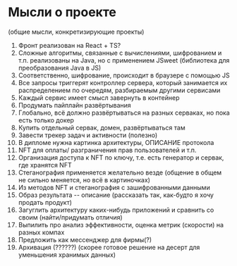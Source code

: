 # Мысли о проекте
(общие мысли, конкретизирующие проекты)

1. Фронт реализован на React + TS?
2. Сложные алгоритмы, связанные с вычислениями, шифрованием и 
т.п. реализованы на Java, но с применением JSweet 
(библиотека для преобразования Java в JS)
3. Соответственно, шифрование, происходит в браузере с помощью JS
4. Все запросы триггерят контроллер сервера, который занимается 
их распределением по очередям, разбираемым другими сервисами
5. Каждый сервис имеет смысл завернуть в контейнер
6. Продумать пайплайн развёртывания
7. Глобально, всё должно развёртываться на разных серваках, 
но пока есть только докер
8. Купить отдельный сервак, домен, развёртываться там
9. Завести трекер задач и активности (полезно)
10. В дипломе нужна картинка архитектуры, ОПИСАНИЕ протокола
11. NFT для оплаты/ разграничения прав пользователей и т.п.
12. Организация доступа к NFT по ключу, т.е. есть генератор и 
сервак, где хранятся NFT
13. Стеганография применяется желательно везде (общение в общем не сильно меняется, но всё в картиночках)
14. Из методов NFT и стеганография с зашифрованными данными
15. Образ результата -- описание (рассказать так, как-будто я хочу продать продукт)
16. Загуглить архитектуру каких-нибудь приложений и сравнить со своим (найти/придумать отличия)
17. Выпилить про анализ эффективности, оценка метрик (скорости) на разных компах
18. Предложить как мессенджер для фирмы(?)
19. Архивация (??????) (скорее готовое решение на десерт 
для уменьшения хранимых данных)
